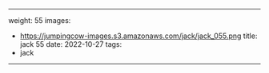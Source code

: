 
---
weight: 55
images:
- https://jumpingcow-images.s3.amazonaws.com/jack/jack_055.png
title: jack 55
date: 2022-10-27
tags:
- jack
---
